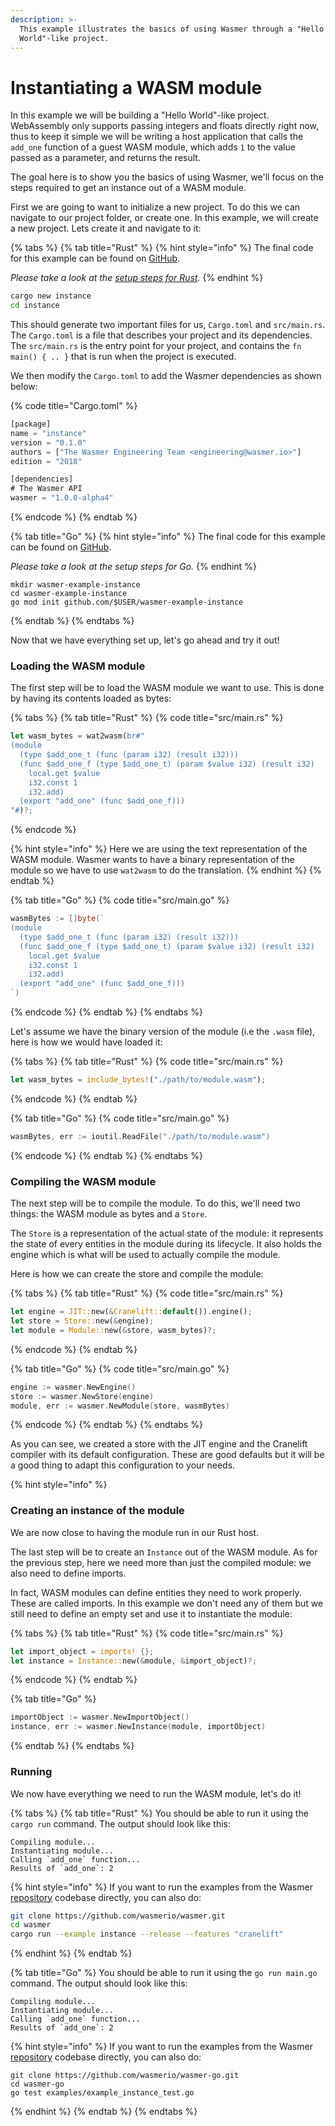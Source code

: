```yaml
---
description: >-
  This example illustrates the basics of using Wasmer through a "Hello
  World"-like project.
---
```


# Instantiating a WASM module

In this example we will be building a "Hello World"-like project. WebAssembly only supports passing integers and floats directly right now, thus to keep it simple we will be writing a host application that calls the `add_one` function of a guest WASM module, which adds `1` to the value passed as a parameter, and returns the result.

The goal here is to show you the basics of using Wasmer, we'll focus on the steps required to get an instance out of a WASM module.

First we are going to want to initialize a new project. To do this we can navigate to our project folder, or create one. In this example, we will create a new project. Lets create it and navigate to it:

{% tabs %}
{% tab title="Rust" %}
{% hint style="info" %}
The final code for this example can be found on [GitHub](https://github.com/wasmerio/wasmer/blob/master/examples/instance.rs).

_Please take a look at the_ [_setup steps for Rust_](../rust/setup.md)_._
{% endhint %}

```bash
cargo new instance
cd instance
```

This should generate two important files for us, `Cargo.toml` and `src/main.rs`. The `Cargo.toml` is a file that describes your project and its dependencies. The `src/main.rs` is the entry point for your project, and contains the `fn main() { .. }` that is run when the project is executed.

We then modify the `Cargo.toml` to add the Wasmer dependencies as shown below:

{% code title="Cargo.toml" %}
```rust
[package]
name = "instance"
version = "0.1.0"
authors = ["The Wasmer Engineering Team <engineering@wasmer.io>"]
edition = "2018"

[dependencies]
# The Wasmer API
wasmer = "1.0.0-alpha4"
```
{% endcode %}
{% endtab %}

{% tab title="Go" %}
{% hint style="info" %}
The final code for this example can be found on [GitHub](https://github.com/wasmerio/wasmer/blob/master/examples/instance.rs).

_Please take a look at the_ _setup steps for Go._
{% endhint %}

```text
mkdir wasmer-example-instance
cd wasmer-example-instance
go mod init github.com/$USER/wasmer-example-instance
```
{% endtab %}
{% endtabs %}

Now that we have everything set up, let's go ahead and try it out!

### Loading the WASM module

The first step will be to load the WASM module we want to use. This is done by having its contents loaded as bytes:

{% tabs %}
{% tab title="Rust" %}
{% code title="src/main.rs" %}
```rust
let wasm_bytes = wat2wasm(br#"
(module
  (type $add_one_t (func (param i32) (result i32)))
  (func $add_one_f (type $add_one_t) (param $value i32) (result i32)
    local.get $value
    i32.const 1
    i32.add)
  (export "add_one" (func $add_one_f)))
"#)?;
```
{% endcode %}

{% hint style="info" %}
Here we are using the text representation of the WASM module. Wasmer wants to have a binary representation of the module so we have to use `wat2wasm` to do the translation.
{% endhint %}
{% endtab %}

{% tab title="Go" %}
{% code title="src/main.go" %}
```go
wasmBytes := []byte(`
(module
  (type $add_one_t (func (param i32) (result i32)))
  (func $add_one_f (type $add_one_t) (param $value i32) (result i32)
    local.get $value
    i32.const 1
    i32.add)
  (export "add_one" (func $add_one_f)))
`)
```
{% endcode %}
{% endtab %}
{% endtabs %}

Let's assume we have the binary version of the module \(i.e the `.wasm` file\), here is how we would have loaded it:

{% tabs %}
{% tab title="Rust" %}
{% code title="src/main.rs" %}
```rust
let wasm_bytes = include_bytes!("./path/to/module.wasm");
```
{% endcode %}
{% endtab %}

{% tab title="Go" %}
{% code title="src/main.go" %}
```go
wasmBytes, err := ioutil.ReadFile("./path/to/module.wasm")
```
{% endcode %}
{% endtab %}
{% endtabs %}

### Compiling the WASM module

The next step will be to compile the module. To do this, we'll need two things: the WASM module as bytes and a `Store`.

The `Store` is a representation of the actual state of the module: it represents the state of every entities in the module during its lifecycle. It also holds the engine which is what will be used to actually compile the module.

Here is how we can create the store and compile the module:

{% tabs %}
{% tab title="Rust" %}
{% code title="src/main.rs" %}
```rust
let engine = JIT::new(&Cranelift::default()).engine();
let store = Store::new(&engine);
let module = Module::new(&store, wasm_bytes)?;
```
{% endcode %}
{% endtab %}

{% tab title="Go" %}
{% code title="src/main.go" %}
```go
engine := wasmer.NewEngine()
store := wasmer.NewStore(engine)
module, err := wasmer.NewModule(store, wasmBytes)
```
{% endcode %}
{% endtab %}
{% endtabs %}

As you can see, we created a store with the JIT engine and the Cranelift compiler with its default configuration. These are good defaults but it will be a good thing to adapt this configuration to your needs.

{% hint style="info" %}

### Creating an instance of the module

We are now close to having the module run in our Rust host.

The last step will be to create an `Instance` out of the WASM module. As for the previous step, here we need more than just the compiled module: we also need to define imports.

In fact, WASM modules can define entities they need to work properly. These are called imports. In this example we don't need any of them but we still need to define an empty set and use it to instantiate the module:

{% tabs %}
{% tab title="Rust" %}
{% code title="src/main.rs" %}
```rust
let import_object = imports! {};
let instance = Instance::new(&module, &import_object)?;
```
{% endcode %}
{% endtab %}

{% tab title="Go" %}
```go
importObject := wasmer.NewImportObject()
instance, err := wasmer.NewInstance(module, importObject)
```
{% endtab %}
{% endtabs %}

### Running

We now have everything we need to run the WASM module, let's do it!

{% tabs %}
{% tab title="Rust" %}
You should be able to run it using the `cargo run` command. The output should look like this:

```text
Compiling module...
Instantiating module...
Calling `add_one` function...
Results of `add_one`: 2
```

{% hint style="info" %}
If you want to run the examples from the Wasmer [repository](https://github.com/wasmerio/wasmer/) codebase directly, you can also do:

```bash
git clone https://github.com/wasmerio/wasmer.git
cd wasmer
cargo run --example instance --release --features "cranelift"
```
{% endhint %}
{% endtab %}

{% tab title="Go" %}
You should be able to run it using the `go run main.go` command. The output should look like this:

```text
Compiling module...
Instantiating module...
Calling `add_one` function...
Results of `add_one`: 2
```

{% hint style="info" %}
If you want to run the examples from the Wasmer [repository](https://github.com/wasmerio/wasmer/) codebase directly, you can also do:

```text
git clone https://github.com/wasmerio/wasmer-go.git
cd wasmer-go
go test examples/example_instance_test.go
```
{% endhint %}
{% endtab %}
{% endtabs %}

